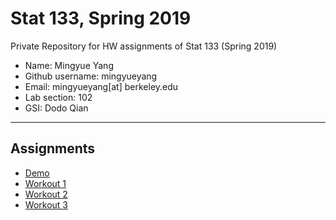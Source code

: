 # Stat 133, Spring 2019

Private Repository for HW assignments of Stat 133 (Spring 2019)

- Name: Mingyue Yang
- Github username: mingyueyang
- Email: mingyueyang[at] berkeley.edu
- Lab section: 102
- GSI: Dodo Qian

-----

## Assignments

- [Demo](demo)
- [Workout 1](workout1)
- [Workout 2](workout2)
- [Workout 3](binomial)

